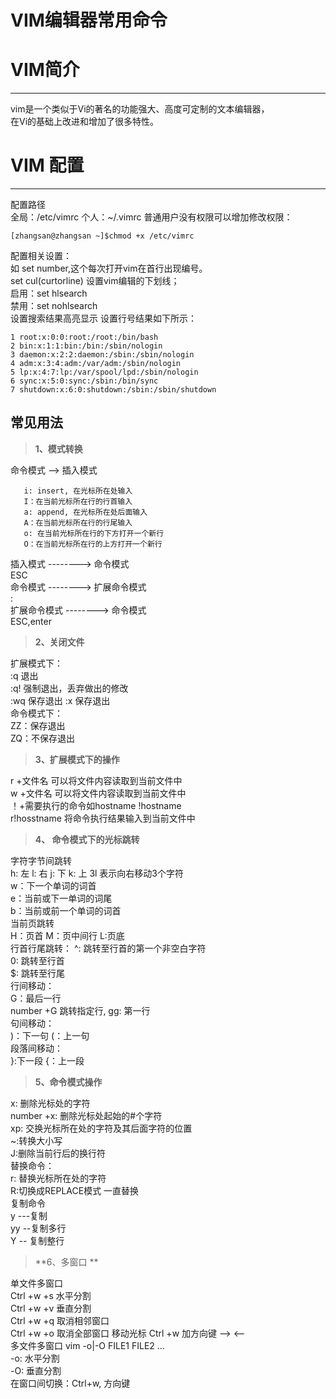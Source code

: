 # VIM编辑器常用命令

# VIM简介  
-----

vim是一个类似于Vi的著名的功能强大、高度可定制的文本编辑器，  
在Vi的基础上改进和增加了很多特性。  
# VIM 配置    
-----
配置路径       
全局：/etc/vimrc
个人：~/.vimrc
普通用户没有权限可以增加修改权限：  

`[zhangsan@zhangsan ~]$chmod +x /etc/vimrc`


配置相关设置：  
如  set number,这个每次打开vim在首行出现编号。    
    set cul(curtorline) 设置vim编辑的下划线；  
    启用：set hlsearch  
    禁用：set nohlsearch    
    设置搜索结果高亮显示
    设置行号结果如下所示：  
    
    1 root:x:0:0:root:/root:/bin/bash
    2 bin:x:1:1:bin:/bin:/sbin/nologin
    3 daemon:x:2:2:daemon:/sbin:/sbin/nologin
    4 adm:x:3:4:adm:/var/adm:/sbin/nologin
    5 lp:x:4:7:lp:/var/spool/lpd:/sbin/nologin
    6 sync:x:5:0:sync:/sbin:/bin/sync
    7 shutdown:x:6:0:shutdown:/sbin:/sbin/shutdown                                                      
      

     
## 常见用法  
>  **1、模式转换**

   命令模式 --> 插入模式  

       i: insert, 在光标所在处输入   
       I：在当前光标所在行的行首输入  
       a: append, 在光标所在处后面输入  
       A：在当前光标所在行的行尾输入  
       o: 在当前光标所在行的下方打开一个新行  
       O：在当前光标所在行的上方打开一个新行  

插入模式 --------> 命令模式   
 ESC  
命令模式 --------> 扩展命令模式  
                  :  
扩展命令模式 --------> 命令模式  
            ESC,enter

> **2、关闭文件**

扩展模式下：  
:q 退出  
:q! 强制退出，丢弃做出的修改  
:wq 保存退出 
:x 保存退出  
命令模式下：  
ZZ：保存退出  
ZQ：不保存退出   

> **3、扩展模式下的操作**  

r +文件名 可以将文件内容读取到当前文件中  
w +文件名 可以将文件内容读取到当前文件中  
！+需要执行的命令如hostname  !hostname  
r!hosstname  将命令执行结果输入到当前文件中  
> **4、 命令模式下的光标跳转**    

字符字节间跳转  
h: 左 l: 右 j: 下 k: 上 3l 表示向右移动3个字符  
w：下一个单词的词首  
e：当前或下一单词的词尾   
b：当前或前一个单词的词首  
当前页跳转  
  H：页首 M：页中间行 L:页底  
行首行尾跳转：
^: 跳转至行首的第一个非空白字符  
0: 跳转至行首  
$: 跳转至行尾  
行间移动：  
G：最后一行  
number +G 跳转指定行, gg: 第一行  
句间移动：  
)：下一句 (：上一句  
段落间移动：  
}:下一段 {：上一段    
> **5、命令模式操作**  

x: 删除光标处的字符  
number +x: 删除光标处起始的#个字符  
xp: 交换光标所在处的字符及其后面字符的位置  
~:转换大小写  
J:删除当前行后的换行符    
替换命令：  
r: 替换光标所在处的字符  
R:切换成REPLACE模式  一直替换  
复制命令  
y ---复制  
yy --复制多行  
Y -- 复制整行    
> **6、多窗口 **   

单文件多窗口    
Ctrl +w +s   水平分割  
Ctrl +w +v   垂直分割  
Ctrl +w +q   取消相邻窗口  
Ctrl +w +o   取消全部窗口
移动光标  Ctrl +w  加方向键  -->  <--  
多文件多窗口
vim -o|-O FILE1 FILE2 ...  
-o: 水平分割  
-O: 垂直分割  
在窗口间切换：Ctrl+w, 方向键  



  


  



